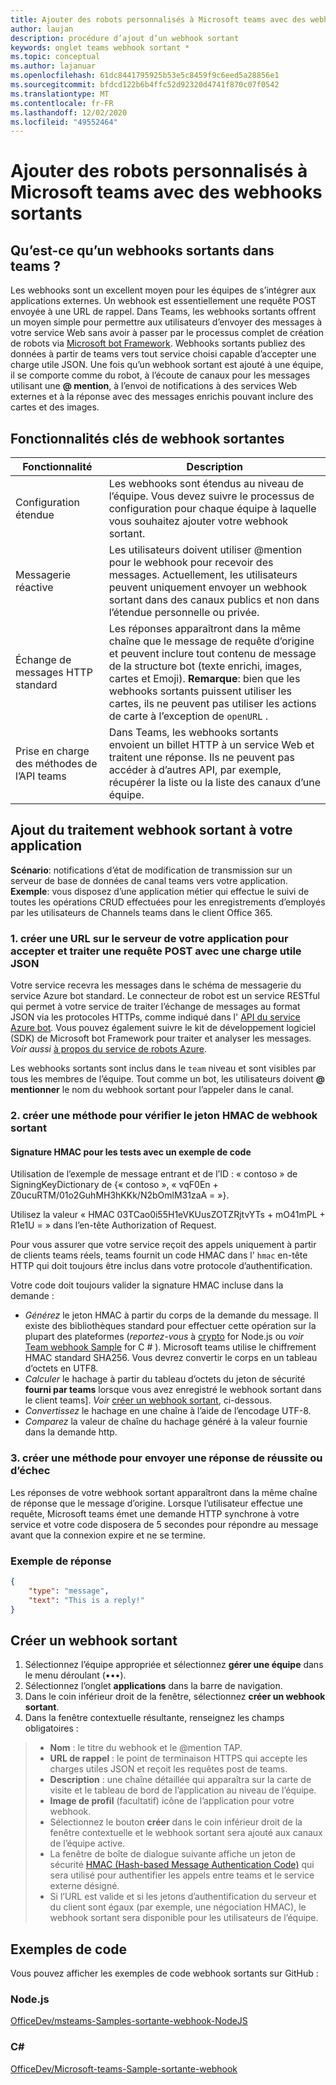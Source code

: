 ```yaml
---
title: Ajouter des robots personnalisés à Microsoft teams avec des webhooks sortants
author: laujan
description: procédure d’ajout d’un webhook sortant
keywords: onglet teams webhook sortant *
ms.topic: conceptual
ms.author: lajanuar
ms.openlocfilehash: 61dc8441795925b53e5c8459f9c6eed5a28856e1
ms.sourcegitcommit: bfdcd122b6b4ffc52d92320d4741f870c07f0542
ms.translationtype: MT
ms.contentlocale: fr-FR
ms.lasthandoff: 12/02/2020
ms.locfileid: "49552464"
---
```

# <a name="add-custom-bots-to-microsoft-teams-with-outgoing-webhooks"></a>Ajouter des robots personnalisés à Microsoft teams avec des webhooks sortants

## <a name="what-are-outgoing-webhooks-in-teams"></a>Qu’est-ce qu’un webhooks sortants dans teams ?

Les webhooks sont un excellent moyen pour les équipes de s’intégrer aux applications externes. Un webhook est essentiellement une requête POST envoyée à une URL de rappel. Dans Teams, les webhooks sortants offrent un moyen simple pour permettre aux utilisateurs d’envoyer des messages à votre service Web sans avoir à passer par le processus complet de création de robots via [Microsoft bot Framework](https://dev.botframework.com/). Webhooks sortants publiez des données à partir de teams vers tout service choisi capable d’accepter une charge utile JSON. Une fois qu’un webhook sortant est ajouté à une équipe, il se comporte comme du robot, à l’écoute de canaux pour les messages utilisant une **\@ mention**, à l’envoi de notifications à des services Web externes et à la réponse avec des messages enrichis pouvant inclure des cartes et des images.

## <a name="outgoing-webhook-key-features"></a>Fonctionnalités clés de webhook sortantes

| Fonctionnalité | Description |
| ------- | ----------- |
| Configuration étendue| Les webhooks sont étendus au niveau de l’équipe. Vous devez suivre le processus de configuration pour chaque équipe à laquelle vous souhaitez ajouter votre webhook sortant. |
| Messagerie réactive| Les utilisateurs doivent utiliser @mention pour le webhook pour recevoir des messages. Actuellement, les utilisateurs peuvent uniquement envoyer un webhook sortant dans des canaux publics et non dans l’étendue personnelle ou privée. |
|Échange de messages HTTP standard|Les réponses apparaîtront dans la même chaîne que le message de requête d’origine et peuvent inclure tout contenu de message de la structure bot (texte enrichi, images, cartes et Emoji). **Remarque**: bien que les webhooks sortants puissent utiliser les cartes, ils ne peuvent pas utiliser les actions de carte à l’exception de `openURL` .|
| Prise en charge des méthodes de l’API teams|Dans Teams, les webhooks sortants envoient un billet HTTP à un service Web et traitent une réponse. Ils ne peuvent pas accéder à d’autres API, par exemple, récupérer la liste ou la liste des canaux d’une équipe.|

## <a name="adding-outgoing-webhook-processing-to-your-app"></a>Ajout du traitement webhook sortant à votre application

**Scénario**: notifications d’état de modification de transmission sur un serveur de base de données de canal teams vers votre application.  
**Exemple**: vous disposez d’une application métier qui effectue le suivi de toutes les opérations CRUD effectuées pour les enregistrements d’employés par les utilisateurs de Channels teams dans le client Office 365.

### <a name="1-create-a-url-on-your-apps-server-to-accept-and-process-a-post-request-with-a-json-payload"></a>1. créer une URL sur le serveur de votre application pour accepter et traiter une requête POST avec une charge utile JSON

Votre service recevra les messages dans le schéma de messagerie du service Azure bot standard. Le connecteur de robot est un service RESTful qui permet à votre service de traiter l’échange de messages au format JSON via les protocoles HTTPs, comme indiqué dans l' [API du service Azure bot](/bot-framework/rest-api/bot-framework-rest-connector-api-reference). Vous pouvez également suivre le kit de développement logiciel (SDK) de Microsoft bot Framework pour traiter et analyser les messages. *Voir aussi*  [à propos du service de robots Azure](/azure/bot-service/bot-service-overview-introduction?view=azure-bot-service-4.0).

Les webhooks sortants sont inclus dans le `team` niveau et sont visibles par tous les membres de l’équipe. Tout comme un bot, les utilisateurs doivent **\@ mentionner** le nom du webhook sortant pour l’appeler dans le canal.

### <a name="2-create-a-method-to-verify-the-outgoing-webhook-hmac-token"></a>2. créer une méthode pour vérifier le jeton HMAC de webhook sortant

#### <a name="hmac-signature-for-testing-with-code-example"></a>Signature HMAC pour les tests avec un exemple de code

Utilisation de l’exemple de message entrant et de l’ID : « contoso » de SigningKeyDictionary de {« contoso », « vqF0En + Z0ucuRTM/01o2GuhMH3hKKk/N2bOmlM31zaA = »}.

Utilisez la valeur « HMAC 03TCao0i55H1eVKUusZOTZRjtvYTs + mO41mPL + R1e1U = » dans l’en-tête Authorization of Request.

Pour vous assurer que votre service reçoit des appels uniquement à partir de clients teams réels, teams fournit un code HMAC dans l' `hmac` en-tête HTTP qui doit toujours être inclus dans votre protocole d’authentification.

Votre code doit toujours valider la signature HMAC incluse dans la demande :

* *Générez* le jeton HMAC à partir du corps de la demande du message. Il existe des bibliothèques standard pour effectuer cette opération sur la plupart des plateformes (*reportez-vous* à [crypto](https://nodejs.org/api/crypto.html#crypto_crypto) for Node.js ou  *voir* [Team webhook Sample](https://github.com/OfficeDev/microsoft-teams-sample-outgoing-webhook/blob/23eb61da5a18634d51c5247944843da9abed01b6/WebhookSampleBot/Models/AuthProvider.cs) for C \# ). Microsoft teams utilise le chiffrement HMAC standard SHA256. Vous devrez convertir le corps en un tableau d’octets en UTF8.
* *Calculer* le hachage à partir du tableau d’octets du jeton de sécurité **fourni par teams** lorsque vous avez enregistré le webhook sortant dans le client teams]. *Voir* [créer un webhook sortant](#create-an-outgoing-webhook), ci-dessous.
* *Convertissez* le hachage en une chaîne à l’aide de l’encodage UTF-8.
* *Comparez* la valeur de chaîne du hachage généré à la valeur fournie dans la demande http.

### <a name="3-create-a-method-to-send-a-success-or-failure-response"></a>3. créer une méthode pour envoyer une réponse de réussite ou d’échec

Les réponses de votre webhook sortant apparaîtront dans la même chaîne de réponse que le message d’origine. Lorsque l’utilisateur effectue une requête, Microsoft teams émet une demande HTTP synchrone à votre service et votre code disposera de 5 secondes pour répondre au message avant que la connexion expire et ne se termine.

### <a name="example-response"></a>Exemple de réponse

```json
{
    "type": "message",
    "text": "This is a reply!"
}
```

## <a name="create-an-outgoing-webhook"></a>Créer un webhook sortant

1. Sélectionnez l’équipe appropriée et sélectionnez **gérer une équipe** dans le menu déroulant (&#8226;&#8226;&#8226;).
1. Sélectionnez l’onglet **applications** dans la barre de navigation.
1. Dans le coin inférieur droit de la fenêtre, sélectionnez **créer un webhook sortant**.
1. Dans la fenêtre contextuelle résultante, renseignez les champs obligatoires :

>* **Nom** : le titre du webhook et le @mention TAP.
>* **URL de rappel** : le point de terminaison HTTPS qui accepte les charges utiles JSON et reçoit les requêtes post de teams.
>* **Description** : une chaîne détaillée qui apparaîtra sur la carte de visite et le tableau de bord de l’application au niveau de l’équipe.
>* **Image de profil** (facultatif) icône de l’application pour votre webhook.
>* Sélectionnez le bouton **créer** dans le coin inférieur droit de la fenêtre contextuelle et le webhook sortant sera ajouté aux canaux de l’équipe active.
>* La fenêtre de boîte de dialogue suivante affiche un jeton de sécurité [HMAC (Hash-based Message Authentication Code)](https://security.stackexchange.com/questions/20129/how-and-when-do-i-use-hmac/20301) qui sera utilisé pour authentifier les appels entre teams et le service externe désigné.
>* Si l’URL est valide et si les jetons d’authentification du serveur et du client sont égaux (par exemple, une négociation HMAC), le webhook sortant sera disponible pour les utilisateurs de l’équipe.

## <a name="code-samples"></a>Exemples de code

Vous pouvez afficher les exemples de code webhook sortants sur GitHub :

### <a name="nodejs"></a>Node.js

[OfficeDev/msteams-Samples-sortante-webhook-NodeJS](https://github.com/OfficeDev/msteams-samples-outgoing-webhook-nodejs)

### <a name="c"></a>C\#

[OfficeDev/Microsoft-teams-Sample-sortante-webhook](https://github.com/OfficeDev/microsoft-teams-sample-outgoing-webhook)

